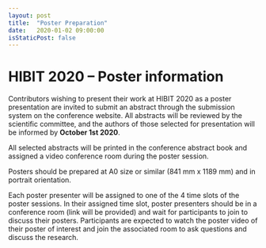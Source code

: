 ```yaml
---
layout: post
title:  "Poster Preparation"
date:   2020-01-02 09:00:00
isStaticPost: false
---
```



# HIBIT 2020 – Poster information

Contributors wishing to present their work at HIBIT 2020 as a poster presentation are invited to submit an abstract through the submission system on the conference website. All abstracts will be reviewed by the scientific committee, and the authors of those selected for presentation will be informed by **October 1st 2020**.

All selected abstracts will be printed in the conference abstract book and assigned a video conference room during the poster session. 

Posters should be prepared at A0 size or similar (841 mm x 1189 mm) and in portrait orientation.

Each poster presenter will be assigned to one of the 4 time slots of the poster sessions. In their assigned time slot, poster presenters should be in a conference room (link will be provided) and wait for participants to join to discuss their posters. Participants are expected to watch the poster video of their poster of interest and join the associated room to ask questions and discuss the research.


